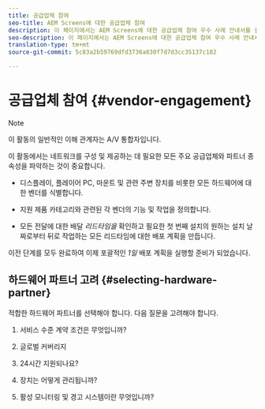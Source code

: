 ```yaml
---
title: 공급업체 참여
seo-title: AEM Screens에 대한 공급업체 참여
description: 이 페이지에서는 AEM Screens에 대한 공급업체 참여 우수 사례 안내서를 설명합니다.
seo-description: 이 페이지에서는 AEM Screens에 대한 공급업체 참여 우수 사례 안내서를 설명합니다.
translation-type: tm+mt
source-git-commit: 5c83a2b59769dfd3736a830f7d7d3cc35137c182

---
```



# 공급업체 참여 {#vendor-engagement}

>[!NOTE]
>
>이 활동의 일반적인 이해 관계자는 A/V 통합자입니다.

이 활동에서는 네트워크를 구성 및 제공하는 데 필요한 모든 주요 공급업체와 파트너 종속성을 파악하는 것이 중요합니다.

* 디스플레이, 플레이어 PC, 마운트 및 관련 주변 장치를 비롯한 모든 하드웨어에 대한 벤더를 식별합니다.

* 지원 제품 카테고리와 관련된 각 벤더의 기능 및 작업을 정의합니다.

* 모든 전달에 대한 배달 *리드타임을* 확인하고 필요한 첫 번째 설치의 원하는 설치 날짜로부터 뒤로 작업하는 모든 리드타임에 대한 배포 계획을 만듭니다.

이전 단계를 모두 완료하여 이제 포괄적인 *1일* 배포 계획을 실행할 준비가 되었습니다.

## 하드웨어 파트너 고려 {#selecting-hardware-partner}

적합한 하드웨어 파트너를 선택해야 합니다. 다음 질문을 고려해야 합니다.

1. 서비스 수준 계약 조건은 무엇입니까?

1. 글로벌 커버리지

1. 24시간 지원되나요?

1. 장치는 어떻게 관리됩니까?

1. 활성 모니터링 및 경고 시스템이란 무엇입니까?
